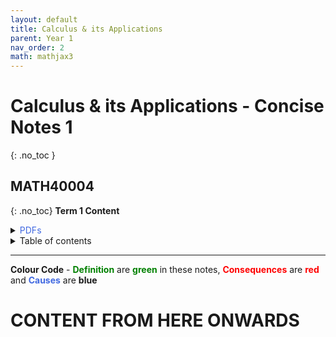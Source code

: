 ```yaml
---
layout: default
title: Calculus & its Applications
parent: Year 1
nav_order: 2
math: mathjax3
---
```

# Calculus & its Applications - Concise Notes 1
{: .no_toc }
## MATH40004
{: .no_toc}
**Term 1 Content**

<head>
  <style>
ol.n {list-style-type: none;}
  </style>
</head>
  

<details closed markdown="block">
  <summary>
    <span style="color: RoyalBlue;">PDFs</span>
  </summary>
 
- <a href="/notes/pdfs/Y1Concise/CAA-MATH4004-c.pdf" target="_blank" style="color:#801fff;">**Calculus Concise**</a> - <a href="/notes/pdfs/Y1Concise/CAA-MATH4004-c.pdf" download>**Download**</a>
- <a href="/notes/pdfs/year1/calc/CAA-ConciseL.pdf" target="_blank" style="color:#801fff;">**Calculus Concise Term 1**</a> - <a href="/notes/pdfs/year1/calc/CAA-ConciseL.pdf" download>**Download**</a>
- <a href="/notes/pdfs/year2/AnalysisII.pdf" target="_blank" style="color:#801fff;">**Open Calculus Lecturer - Term 1**</a> - <a href="/notes/pdfs/year2/AnalysisII.pdf" download>**Download**</a>
- <a href="/notes/pdfs/year2/ANALecII.pdf" target="_blank" style="color:#801fff;">**Open Calculus Lecturer - Term 2**</a> - <a href="/notes/pdfs/year2/ANALecII.pdf" download>**Download**</a>

<details closed markdown="block">
  <summary>
    <span style="color: #00ba47;">Problem Sheets - Term 1</span>
  </summary>
  
  - <a href="/notes/pdfs/year1/calc/probsheets/term1/CAAPS1.pdf" target="_blank" style="color:#00ba47;">**Problem Sheet 1**</a> - <a href="/notes/pdfs/year1/calc/term1/probsheets/CAAPS1-Sol.pdf" target="_blank">**Solutions**</a>
  
  - <a href="/notes/pdfs/year1/calc/probsheets/term1/CAAPS2.pdf" target="_blank" style="color:#00ba47;">**Problem Sheet 2**</a> - <a href="/notes/pdfs/year1/calc/term1/probsheets/CAAPS2-Sol.pdf" target="_blank">**Solutions**</a>
  
  - <a href="/notes/pdfs/year1/calc/probsheets/term1/CAAPS3.pdf" target="_blank" style="color:#00ba47;">**Problem Sheet 3**</a> - <a href="/notes/pdfs/year1/calc/term1/probsheets/CAAPS3-Sol.pdf" target="_blank">**Solutions**</a>
  
  - <a href="/notes/pdfs/year1/calc/probsheets/term1/CAAPS4.pdf" target="_blank" style="color:#00ba47;">**Problem Sheet 4**</a> - <a href="/notes/pdfs/year1/calc/term1/probsheets/CAAPS4-Sol.pdf" target="_blank">**Solutions**</a>
  
  - <a href="/notes/pdfs/year1/calc/probsheets/term1/CAAPS5.pdf" target="_blank" style="color:#00ba47;">**Problem Sheet 5**</a> - <a href="/notes/pdfs/year1/calc/term1/probsheets/CAAPS5-Sol.pdf" target="_blank">**Solutions**</a>
  
  - <a href="/notes/pdfs/year1/calc/probsheets/term1/CAAPS6.pdf" target="_blank" style="color:#00ba47;">**Problem Sheet 6**</a> - <a href="/notes/pdfs/year1/calc/term1/probsheets/CAAPS6-Sol.pdf" target="_blank">**Solutions**</a>
  
  - <a href="/notes/pdfs/year1/calc/probsheets/term1/CAAPS7.pdf" target="_blank" style="color:#00ba47;">**Problem Sheet 7**</a> - <a href="/notes/pdfs/year1/calc/term1/probsheets/CAAPS7-Sol.pdf" target="_blank">**Solutions**</a>
  
</details>

<details closed markdown="block">
  <summary>
    <span style="color: #00ba47;">Problem Sheets - Term 2</span>
  </summary>
  
  - <a href="/notes/pdfs/year2/problemsheets/anlaysisSheets/term2/ANAPS1.pdf" target="_blank" style="color:#00ba47;">** PLACE HOLDER LINK **</a> - <a href="/notes/pdfs/year2/problemsheets/anlaysisSheets/term2/ANAPS1-Sol.pdf" target="_blank">**Solutions**</a>
  
</details>

</details>


<details closed markdown="block">
  <summary>
    Table of contents
  </summary>
<!--   {: .text-delta } -->
* TOC
{:toc}
</details>

---

**Colour Code** - <span style="color: green;">**Definition**</span> are
<span style="color: green;">**green**</span> in these notes,
<span style="color: red;">**Consequences**</span> are <span style="color: red;">**red**</span>
and <span style="color: RoyalBlue;">**Causes**</span> are <span style="color: blue-000;">**blue**</span>


# CONTENT FROM HERE ONWARDS

